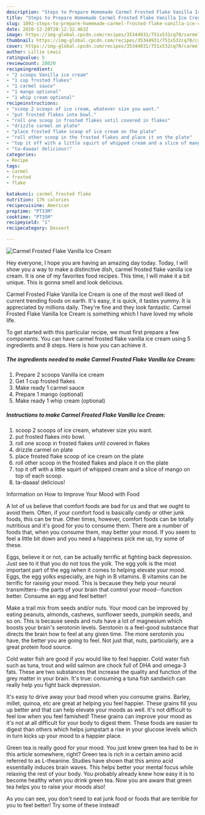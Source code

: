 ```yaml
---
description: "Steps to Prepare Homemade Carmel Frosted Flake Vanilla Ice Cream"
title: "Steps to Prepare Homemade Carmel Frosted Flake Vanilla Ice Cream"
slug: 1892-steps-to-prepare-homemade-carmel-frosted-flake-vanilla-ice-cream
date: 2020-12-28T20:12:32.463Z
image: https://img-global.cpcdn.com/recipes/35344931/751x532cq70/carmel-frosted-flake-vanilla-ice-cream-recipe-main-photo.jpg
thumbnail: https://img-global.cpcdn.com/recipes/35344931/751x532cq70/carmel-frosted-flake-vanilla-ice-cream-recipe-main-photo.jpg
cover: https://img-global.cpcdn.com/recipes/35344931/751x532cq70/carmel-frosted-flake-vanilla-ice-cream-recipe-main-photo.jpg
author: Lillie Lewis
ratingvalue: 5
reviewcount: 28020
recipeingredient:
- "2 scoops Vanilla ice cream"
- "1 cup frosted flakes"
- "1 carmel sauce"
- "1 mango optional"
- "1 whip cream optional"
recipeinstructions:
- "scoop 2 scoops of ice cream, whatever size you want."
- "put frosted flakes into bowl."
- "roll one scoop in frosted flakes until covered in flakes"
- "drizzle carmel on plate"
- "place frosted flake scoop of ice cream on the plate"
- "roll other scoop in the frosted flakes and place it on the plate"
- "top it off with a little squirt of whipped cream and a slice of mango on top of each scoop."
- "ta-daaaa! delicious!"
categories:
- Recipe
tags:
- carmel
- frosted
- flake

katakunci: carmel frosted flake 
nutrition: 176 calories
recipecuisine: American
preptime: "PT33M"
cooktime: "PT35M"
recipeyield: "1"
recipecategory: Dessert

---
```



![Carmel Frosted Flake Vanilla Ice Cream](https://img-global.cpcdn.com/recipes/35344931/751x532cq70/carmel-frosted-flake-vanilla-ice-cream-recipe-main-photo.jpg)

Hey everyone, I hope you are having an amazing day today. Today, I will show you a way to make a distinctive dish, carmel frosted flake vanilla ice cream. It is one of my favorites food recipes. This time, I will make it a bit unique. This is gonna smell and look delicious.

Carmel Frosted Flake Vanilla Ice Cream is one of the most well liked of current trending foods on earth. It's easy, it is quick, it tastes yummy. It is appreciated by millions daily. They're fine and they look fantastic. Carmel Frosted Flake Vanilla Ice Cream is something which I have loved my whole life.




To get started with this particular recipe, we must first prepare a few components. You can have carmel frosted flake vanilla ice cream using 5 ingredients and 8 steps. Here is how you can achieve it.

<!--inarticleads1-->

##### The ingredients needed to make Carmel Frosted Flake Vanilla Ice Cream:

1. Prepare 2 scoops Vanilla ice cream
1. Get 1 cup frosted flakes
1. Make ready 1 carmel sauce
1. Prepare 1 mango (optional)
1. Make ready 1 whip cream (optional)




<!--inarticleads2-->

##### Instructions to make Carmel Frosted Flake Vanilla Ice Cream:

1. scoop 2 scoops of ice cream, whatever size you want.
1. put frosted flakes into bowl.
1. roll one scoop in frosted flakes until covered in flakes
1. drizzle carmel on plate
1. place frosted flake scoop of ice cream on the plate
1. roll other scoop in the frosted flakes and place it on the plate
1. top it off with a little squirt of whipped cream and a slice of mango on top of each scoop.
1. ta-daaaa! delicious!




Information on How to Improve Your Mood with Food


A lot of us believe that comfort foods are bad for us and that we ought to avoid them. Often, if your comfort food is basically candy or other junk foods, this can be true. Other times, however, comfort foods can be totally nutritious and it's good for you to consume them. There are a number of foods that, when you consume them, may better your mood. If you seem to feel a little bit down and you need a happiness pick me up, try some of these.

Eggs, believe it or not, can be actually terrific at fighting back depression. Just see to it that you do not toss the yolk. The egg yolk is the most important part of the egg iwhen it comes to helping elevate your mood. Eggs, the egg yolks especially, are high in B vitamins. B vitamins can be terrific for raising your mood. This is because they help your neural transmitters--the parts of your brain that control your mood--function better. Consume an egg and feel better!

Make a trail mix from seeds and/or nuts. Your mood can be improved by eating peanuts, almonds, cashews, sunflower seeds, pumpkin seeds, and so on. This is because seeds and nuts have a lot of magnesium which boosts your brain's serotonin levels. Serotonin is a feel-good substance that directs the brain how to feel at any given time. The more serotonin you have, the better you are going to feel. Not just that, nuts, particularly, are a great protein food source.

Cold water fish are good if you would like to feel happier. Cold water fish such as tuna, trout and wild salmon are chock full of DHA and omega-3 fats. These are two substances that increase the quality and function of the grey matter in your brain. It's true: consuming a tuna fish sandwich can really help you fight back depression. 

It's easy to drive away your bad mood when you consume grains. Barley, millet, quinoa, etc are great at helping you feel happier. These grains fill you up better and that can help elevate your moods as well. It's not difficult to feel low when you feel famished! These grains can improve your mood as it's not at all difficult for your body to digest them. These foods are easier to digest than others which helps jumpstart a rise in your glucose levels which in turn kicks up your mood to a happier place.

Green tea is really good for your mood. You just knew green tea had to be in this article somewhere, right? Green tea is rich in a certain amino acid referred to as L-theanine. Studies have shown that this amino acid essentially induces brain waves. This helps better your mental focus while relaxing the rest of your body. You probably already knew how easy it is to become healthy when you drink green tea. Now you are aware that green tea helps you to raise your moods also!

As you can see, you don't need to eat junk food or foods that are terrible for you to feel better! Try some of these instead!

